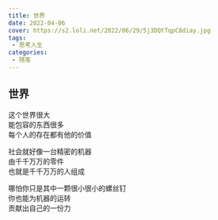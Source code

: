```yaml
---
title: 世界
date: 2022-04-06
cover: https://s2.loli.net/2022/06/29/5j3DQtTqpC8diay.jpg
tags:
 - 思考人生
categories:
 - 随笔
---
```


## 世界

这个世界很大<br>
能包容的东西很多<br>
每个人的存在都有他的价值

社会就好像一台精密的机器<br>
由千千万万的零件<br>
也就是千千万万的人组成

哪怕你只是其中一颗很小很小的螺丝钉<br>
你也能为机器的运转<br>
贡献出自己的一份力